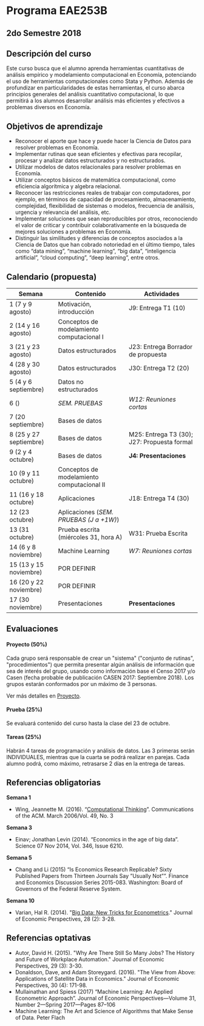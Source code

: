 # Programa EAE253B
## 2do Semestre 2018

## Descripción del curso

Este curso busca que el alumno aprenda herramientas cuantitativas de análisis empírico y modelamiento computacional en Economía, potenciando el uso de herramientas computacionales como Stata y Python. Además de profundizar en particularidades de estas herramientas, el curso abarca principios generales del análisis cuantitativo computacional, lo que permitirá a los alumnos desarrollar análisis más eficientes y efectivos a problemas diversos en Economía.

## Objetivos de aprendizaje

-   Reconocer el aporte que hace y puede hacer la Ciencia de Datos para resolver problemas en Economía.
-   Implementar rutinas que sean eficientes y efectivas para recopilar, procesar y analizar datos estructurados y no estructurados.
-   Utilizar modelos de datos relacionales para resolver problemas en Economía.
-   Utilizar conceptos básicos de matemática computacional, como eficiencia algorítmica y algebra relacional.
-   Reconocer las restricciones reales de trabajar con computadores, por ejemplo, en términos de capacidad de procesamiento, almacenamiento, complejidad, flexibilidad de sistemas o modelos, frecuencia de análisis, urgencia y relevancia del análisis, etc.
-   Implementar soluciones que sean reproducibles por otros, reconociendo el valor de criticar y contribuir colaborativamente en la búsqueda de mejores soluciones a problemas en Economía.
-   Distinguir las similitudes y diferencias de conceptos asociados a la Ciencia de Datos que han cobrado notoriedad en el último tiempo, tales como “data mining”, “machine learning”, “big data”, “inteligencia artificial”, “cloud computing”, “deep learning”, entre otros.

## Calendario (propuesta)

| Semana                    | Contenido                                     | Actividades |
| -------------             | -------------                                 | ------------- |
| 1 (7 y 9 agosto)          | Motivación, introducción                      | J9: Entrega T1 (10) |
| 2 (14 y 16 agosto)        | Conceptos de modelamiento computacional I     | |
| 3 (21 y 23 agosto)        | Datos estructurados                           | J23: Entrega Borrador de propuesta |
| 4 (28 y 30 agosto)        | Datos estructurados                           | J30: Entrega T2 (20) |
| 5 (4 y 6 septiembre)      | Datos no estructurados                        | |
| 6 ()                      | *SEM. PRUEBAS*                                | *W12: Reuniones cortas* |
| 7 (20 septiembre)         | Bases de datos                                | |
| 8 (25 y 27 septiembre)    | Bases de datos                                | M25: Entrega T3 (30); J27: Propuesta formal |
| 9 (2 y 4 octubre)         | Bases de datos                                | **J4: Presentaciones** |
| 10 (9 y 11 octubre)       | Conceptos de modelamiento computacional II    | |
| 11 (16 y 18 octubre)      | Aplicaciones                                  | J18: Entrega T4 (30) |
| 12 (23 octubre)           | Aplicaciones  (*SEM. PRUEBAS (J a +1W)*)      | |
| 13 (31 octubre)           | Prueba escrita (miércoles 31, hora A)         | W31: Prueba Escrita |
| 14 (6 y 8 noviembre)      | Machine Learning                              | *W7: Reuniones cortas* |
| 15 (13 y 15 noviembre)    | POR DEFINIR                                   | |
| 16 (20 y 22 noviembre)    | POR DEFINIR                                   | |
| 17 (30 noviembre)         | Presentaciones                                | **Presentaciones** |

## Evaluaciones

#### Proyecto (50%)
Cada grupo será responsable de crear un "sistema" ("conjunto de rutinas", "procedimientos") que permita presentar algún análisis de información que sea de interés del grupo, usando como información base el Censo 2017 y/o Casen (fecha probable de publicación CASEN 2017: Septiembre 2018). Los grupos estarán conformados por un máximo de 3 personas. 

Ver más detalles en [Proyecto](https://github.com/calvarad/eae253b/tree/master/Documentos/PROYECTO.md).

#### Prueba (25%)
Se evaluará contenido del curso hasta la clase del 23 de octubre.

#### Tareas (25%)
Habrán 4 tareas de programación y análisis de datos. Las 3 primeras serán INDIVIDUALES, mientras que la cuarta se podrá realizar en parejas. Cada alumno podrá, como máximo, retrasarse 2 días en la entrega de tareas.


## Referencias obligatorias
**Semana 1**
- Wing, Jeannette M. (2016). “[Computational Thinking](http://www.cs.cmu.edu/~./15110-s13/Wing06-ct.pdf)”. Communications of the ACM. March 2006/Vol. 49, No. 3

**Semana 3**
- Einav; Jonathan Levin (2014). “Economics in the age of big data”. Science  07 Nov 2014, Vol. 346, Issue 6210.

**Semana 5**
- Chang and Li (2015) “Is Economics Research Replicable? Sixty Published Papers from Thirteen Journals Say ”Usually Not””. Finance and Economics Discussion Series 2015-083. Washington: Board of Governors of the Federal Reserve System.

**Semana 10**
- Varian, Hal R. (2014). "[Big Data: New Tricks for Econometrics](http://people.ischool.berkeley.edu/~hal/Papers/2013/ml.pdf)." Journal of Economic Perspectives, 28 (2): 3-28.

## Referencias optativas
- Autor, David H. (2015). "Why Are There Still So Many Jobs? The History and Future of Workplace Automation." Journal of Economic Perspectives, 29 (3): 3-30.
- Donaldson, Dave, and Adam Storeygard. (2016). "The View from Above: Applications of Satellite Data in Economics." Journal of Economic Perspectives, 30 (4): 171-98.
- Mullainathan and Spiess (2017) “Machine Learning: An Applied Econometric Approach”. Journal of Economic Perspectives—Volume 31, Number 2—Spring 2017—Pages 87–106
- Machine Learning: The Art and Science of Algorithms that Make Sense of Data. Peter Flach